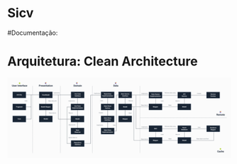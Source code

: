 # Sicv

#Documentação:

# Arquitetura: Clean Architecture
![Alt text](architecture.png?raw=true "Architecture Choosed")
